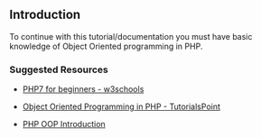 ## Introduction

To continue with this tutorial/documentation you must have basic knowledge of Object Oriented programming in PHP.

### Suggested Resources

- [PHP7 for beginners -  w3schools](https://www.w3schools.com/php7/default.asp)

- [Object Oriented Programming in PHP - TutorialsPoint](https://www.tutorialspoint.com/php/php_object_oriented.htm)

- [PHP OOP Introduction](https://developer.hyvor.com/tutorials/php/oop-intro)
